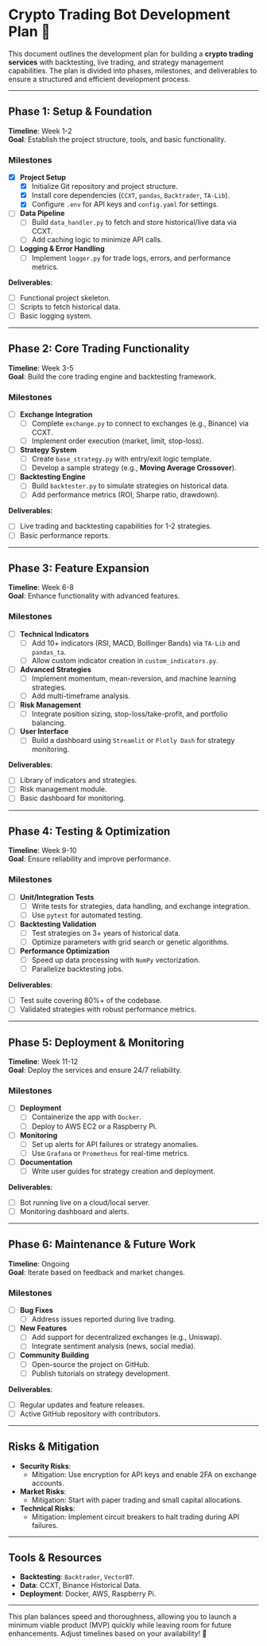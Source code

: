 # Crypto Trading Bot Development Plan 🚀

This document outlines the development plan for building a **crypto trading services** with backtesting, live trading, and strategy management capabilities. The plan is divided into phases, milestones, and deliverables to ensure a structured and efficient development process.

---

## **Phase 1: Setup & Foundation**
**Timeline**: Week 1-2  
**Goal**: Establish the project structure, tools, and basic functionality.

### **Milestones**
- [x] **Project Setup**
    - [x] Initialize Git repository and project structure.
    - [x] Install core dependencies (`CCXT`, `pandas`, `Backtrader`, `TA-Lib`).
    - [x] Configure `.env` for API keys and `config.yaml` for settings.

- [ ] **Data Pipeline**
    - [ ] Build `data_handler.py` to fetch and store historical/live data via CCXT.
    - [ ] Add caching logic to minimize API calls.

- [ ] **Logging & Error Handling**
    - [ ] Implement `logger.py` for trade logs, errors, and performance metrics.

**Deliverables**:
- [ ] Functional project skeleton.
- [ ] Scripts to fetch historical data.
- [ ] Basic logging system.

---

## **Phase 2: Core Trading Functionality**
**Timeline**: Week 3-5  
**Goal**: Build the core trading engine and backtesting framework.

### **Milestones**
- [ ] **Exchange Integration**
    - [ ] Complete `exchange.py` to connect to exchanges (e.g., Binance) via CCXT.
    - [ ] Implement order execution (market, limit, stop-loss).

- [ ] **Strategy System**
    - [ ] Create `base_strategy.py` with entry/exit logic template.
    - [ ] Develop a sample strategy (e.g., **Moving Average Crossover**).

- [ ] **Backtesting Engine**
    - [ ] Build `backtester.py` to simulate strategies on historical data.
    - [ ] Add performance metrics (ROI, Sharpe ratio, drawdown).

**Deliverables**:
- [ ] Live trading and backtesting capabilities for 1-2 strategies.
- [ ] Basic performance reports.

---

## **Phase 3: Feature Expansion**
**Timeline**: Week 6-8  
**Goal**: Enhance functionality with advanced features.

### **Milestones**
- [ ] **Technical Indicators**
    - [ ] Add 10+ indicators (RSI, MACD, Bollinger Bands) via `TA-Lib` and `pandas_ta`.
    - [ ] Allow custom indicator creation in `custom_indicators.py`.

- [ ] **Advanced Strategies**
    - [ ] Implement momentum, mean-reversion, and machine learning strategies.
    - [ ] Add multi-timeframe analysis.

- [ ] **Risk Management**
    - [ ] Integrate position sizing, stop-loss/take-profit, and portfolio balancing.

- [ ] **User Interface**
    - [ ] Build a dashboard using `Streamlit` or `Plotly Dash` for strategy monitoring.

**Deliverables**:
- [ ] Library of indicators and strategies.
- [ ] Risk management module.
- [ ] Basic dashboard for monitoring.

---

## **Phase 4: Testing & Optimization**
**Timeline**: Week 9-10  
**Goal**: Ensure reliability and improve performance.

### **Milestones**
- [ ] **Unit/Integration Tests**
    - [ ] Write tests for strategies, data handling, and exchange integration.
    - [ ] Use `pytest` for automated testing.

- [ ] **Backtesting Validation**
    - [ ] Test strategies on 3+ years of historical data.
    - [ ] Optimize parameters with grid search or genetic algorithms.

- [ ] **Performance Optimization**
    - [ ] Speed up data processing with `NumPy` vectorization.
    - [ ] Parallelize backtesting jobs.

**Deliverables**:
- [ ] Test suite covering 80%+ of the codebase.
- [ ] Validated strategies with robust performance metrics.

---

## **Phase 5: Deployment & Monitoring**
**Timeline**: Week 11-12  
**Goal**: Deploy the services and ensure 24/7 reliability.

### **Milestones**
- [ ] **Deployment**
    - [ ] Containerize the app with `Docker`.
    - [ ] Deploy to AWS EC2 or a Raspberry Pi.

- [ ] **Monitoring**
    - [ ] Set up alerts for API failures or strategy anomalies.
    - [ ] Use `Grafana` or `Prometheus` for real-time metrics.

- [ ] **Documentation**
    - [ ] Write user guides for strategy creation and deployment.

**Deliverables**:
- [ ] Bot running live on a cloud/local server.
- [ ] Monitoring dashboard and alerts.

---

## **Phase 6: Maintenance & Future Work**
**Timeline**: Ongoing  
**Goal**: Iterate based on feedback and market changes.

### **Milestones**
- [ ] **Bug Fixes**
    - [ ] Address issues reported during live trading.

- [ ] **New Features**
    - [ ] Add support for decentralized exchanges (e.g., Uniswap).
    - [ ] Integrate sentiment analysis (news, social media).

- [ ] **Community Building**
    - [ ] Open-source the project on GitHub.
    - [ ] Publish tutorials on strategy development.

**Deliverables**:
- [ ] Regular updates and feature releases.
- [ ] Active GitHub repository with contributors.

---

## **Risks & Mitigation**
- **Security Risks**:
    - Mitigation: Use encryption for API keys and enable 2FA on exchange accounts.
- **Market Risks**:
    - Mitigation: Start with paper trading and small capital allocations.
- **Technical Risks**:
    - Mitigation: Implement circuit breakers to halt trading during API failures.

---

## **Tools & Resources**
- **Backtesting**: `Backtrader`, `VectorBT`.
- **Data**: CCXT, Binance Historical Data.
- **Deployment**: Docker, AWS, Raspberry Pi.

---

This plan balances speed and thoroughness, allowing you to launch a minimum viable product (MVP) quickly while leaving room for future enhancements. Adjust timelines based on your availability! 🚀